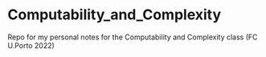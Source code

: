 # Computability_and_Complexity
Repo for my personal notes for the Computability and Complexity class (FC U.Porto 2022)
